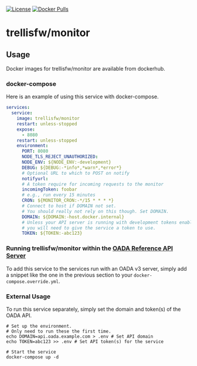 [![License](https://img.shields.io/github/license/trellisfw/trellis-monitor)](LICENSE)
[![Docker Pulls](https://img.shields.io/docker/pulls/trellisfw/monitor)][dockerhub]

# trellisfw/monitor

## Usage

Docker images for trellisfw/monitor are available from dockerhub.

### docker-compose

Here is an example of using this service with docker-compose.

```yaml
services:
  service:
    image: trellisfw/monitor
    restart: unless-stopped
    expose:
      - 8080
    restart: unless-stopped
    environment:
      PORT: 8080
      NODE_TLS_REJECT_UNAUTHORIZED:
      NODE_ENV: ${NODE_ENV:-development}
      DEBUG: ${DEBUG:-*info*,*warn*,*error*}
      # Optional URL to which to POST on notify
      notifyurl:
      # A token require for incoming requests to the monitor
      incomingToken: foobar
      # e.g., run every 15 minutes
      CRON: ${MONITOR_CRON:-*/15 * * * *}
      # Connect to host if DOMAIN not set.
      # You should really not rely on this though. Set DOMAIN.
      DOMAIN: ${DOMAIN:-host.docker.internal}
      # Unless your API server is running with development tokens enabled,
      # you will need to give the service a token to use.
      TOKEN: ${TOKEN:-abc123}
```

### Running trellisfw/monitor within the [OADA Reference API Server]

To add this service to the services run with an OADA v3 server,
simply add a snippet like the one in the previous section
to your `docker-compose.override.yml`.

### External Usage

To run this service separately, simply set the domain and token(s) of the OADA API.

```shell
# Set up the environment.
# Only need to run these the first time.
echo DOMAIN=api.oada.example.com > .env # Set API domain
echo TOKEN=abc123 >> .env # Set API token(s) for the service

# Start the service
docker-compose up -d
```

[dockerhub]: https://hub.docker.com/repository/docker/trellisfw/monitor
[oada reference api server]: https://github.com/OADA/oada-srvc-docker
